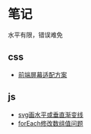 # 笔记

水平有限，错误难免

## css

- [前端屏幕适配方案](./front-end/css/前端屏幕适配方案.md)

## js

- [svg画水平或垂直渐变线](./front-end/js/svg画水平或垂直渐变线.md)
- [forEach修改数组值问题](./front-end/js/forEach修改数组问题.md)